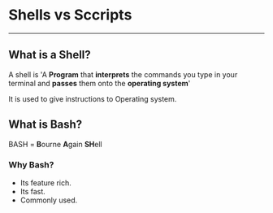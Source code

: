 # Shells vs Sccripts
----

## What is a Shell?
A shell is 'A **Program** that **interprets** the commands you type in your terminal and **passes** them onto the **operating system**'

It is used to give instructions to Operating system.


## What is Bash?
BASH = **B**ourne **A**gain **SH**ell

### Why Bash?
- Its feature rich.
- Its fast.
- Commonly used.